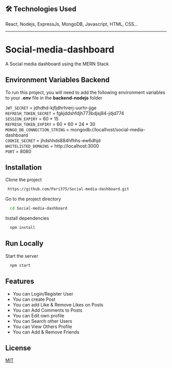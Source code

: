
## 🛠 Technologies Used
React, Nodejs, ExpressJs, MongoDB, Javascript, HTML, CSS...

---

# Social-media-dashboard
A Social media dashboard using the MERN Stack


## Environment Variables Backend

To run this project, you will need to add the following environment variables to your __.env__ file in the __backend-nodejs__ folder

`JWT_SECRET` = jdhdhd-kjfjdhrhrerj-uurhr-jjge  
`REFRESH_TOKEN_SECRET` = fgkjddshfdjh773bdjsj84-jdjd774  
`SESSION_EXPIRY` = 60 * 15  
`REFRESH_TOKEN_EXPIRY` = 60 * 60 * 24 * 30  
`MONGO_DB_CONNECTION_STRING` = mongodb://localhost/social-media-dashboard  
`COOKIE_SECRET` = jhdshhds884hfhhs-ew6dhjd  
`WHITELISTED_DOMAINS` = http://localhost:3000  
`PORT` = 8080  

## Installation

Clone the project

```bash
 https://github.com/Pari375/Social-media-dashboard.git

```
Go to the project directory

```bash
  cd Social-media-dashboard 
```

Install dependencies

```bash
  npm install
```
## Run Locally

Start the server

```bash
  npm start
```


## Features

- You can Login/Register User
- You can create Post
- You can add Like & Remove Likes on Posts
- You can Add Comments to Posts
- You can Edit own profile
- You can Search other Users
- You can View Others Profile
- You can Add & Remove Friends




## License

[MIT](https://choosealicense.com/licenses/mit/)

